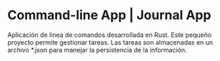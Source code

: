 # Command-line App | Journal App

Aplicación de linea de comandos desarrollada en Rust.
Este pequeño proyecto permite gestionar tareas.
Las tareas son almacenadas en un archivo \*.json para manejar
la persistencia de la información.
